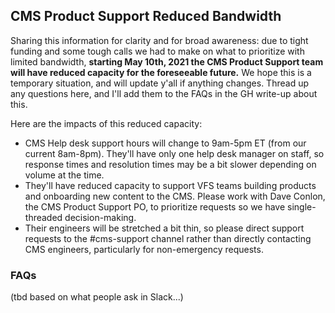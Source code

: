 ## CMS Product Support Reduced Bandwidth

Sharing this information for clarity and for broad awareness: due to tight funding and some tough calls we had to make on what to prioritize with limited bandwidth, **starting May 10th, 2021 the CMS Product Support team will have reduced capacity for the foreseeable future.** We hope this is a temporary situation, and will update y'all if anything changes. Thread up any questions here, and I'll add them to the FAQs in the GH write-up about this.

Here are the impacts of this reduced capacity:
- CMS Help desk support hours will change to 9am-5pm ET (from our current 8am-8pm). They'll have only one help desk manager on staff, so response times and resolution times may be a bit slower depending on volume at the time.
- They'll have reduced capacity to support VFS teams building products and onboarding new content to the CMS. Please work with Dave Conlon, the CMS Product Support PO, to prioritize requests so we have single-threaded decision-making.
- Their engineers will be stretched a bit thin, so please direct support requests to the #cms-support channel rather than directly contacting CMS engineers, particularly for non-emergency requests.

### FAQs

(tbd based on what people ask in Slack...)
